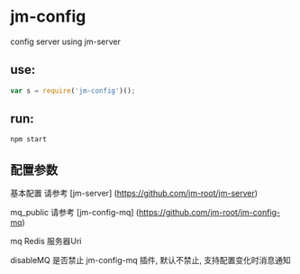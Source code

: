 # jm-config

config server using jm-server

## use:

```javascript
var s = require('jm-config')();
```

## run:

```javascript
npm start
```

## 配置参数

基本配置 请参考 [jm-server] (https://github.com/jm-root/jm-server)

mq_public 请参考 [jm-config-mq] (https://github.com/jm-root/jm-config-mq)

mq Redis 服务器Uri

disableMQ 是否禁止 jm-config-mq 插件, 默认不禁止, 支持配置变化时消息通知

